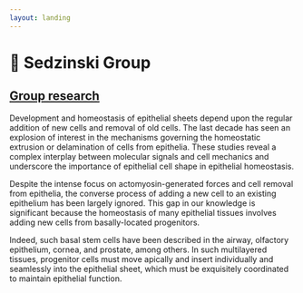 ```yaml
---
layout: landing
---
```


# 🔵 Sedzinski Group

## [Group research](https://renew.ku.dk/research/reseach-groups/sedzinski-group/#collapse-1582021919959)

Development and homeostasis of epithelial sheets depend upon the regular addition of new cells and removal of old cells. The last decade has seen an explosion of interest in the mechanisms governing the homeostatic extrusion or delamination of cells from epithelia. These studies reveal a complex interplay between molecular signals and cell mechanics and underscore the importance of epithelial cell shape in epithelial homeostasis.

Despite the intense focus on actomyosin-generated forces and cell removal from epithelia, the converse process of adding a new cell to an existing epithelium has been largely ignored. This gap in our knowledge is significant because the homeostasis of many epithelial tissues involves adding new cells from basally-located progenitors.

Indeed, such basal stem cells have been described in the airway, olfactory epithelium, cornea, and prostate, among others. In such multilayered tissues, progenitor cells must move apically and insert individually and seamlessly into the epithelial sheet, which must be exquisitely coordinated to maintain epithelial function.
